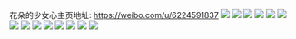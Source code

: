 花朵的少女心主页地址: https://weibo.com/u/6224591837 
![](https://wx4.sinaimg.cn/mw2000/006NfKGxly1h931b9exthj30u0140nar.jpg) 
![](https://wx4.sinaimg.cn/mw2000/006NfKGxly1h8yr1fq9zsj30tu13u0yz.jpg) 
![](https://wx4.sinaimg.cn/mw2000/006NfKGxly1h8xcr5mgs3j30u01hcthc.jpg) 
![](https://wx4.sinaimg.cn/mw2000/006NfKGxly1h8xcr6gbuyj30u01hcdoa.jpg) 
![](https://wx4.sinaimg.cn/mw2000/006NfKGxly1h8xcr60werj31hi0k0gny.jpg) 
![](https://wx4.sinaimg.cn/mw2000/006NfKGxly1h8uxdftg0wj31o02801cx.jpg) 
![](https://wx4.sinaimg.cn/mw2000/006NfKGxly1h8uxdgdzwvj31o0280ttw.jpg) 
![](https://wx4.sinaimg.cn/mw2000/006NfKGxly1h8a8hwz3m6j30ga0x8wnk.jpg) 
![](https://wx4.sinaimg.cn/mw2000/006NfKGxly1h83n8iy8ebj30n01ds0v4.jpg) 
![](https://wx4.sinaimg.cn/mw2000/006NfKGxly1h83n8kzqbnj30n01dsgoh.jpg) 
![](https://wx4.sinaimg.cn/mw2000/006NfKGxly1h80fdwhy7jj30mo0930tn.jpg) 
![](https://wx4.sinaimg.cn/mw2000/006NfKGxly1h69vt2we8vj30u0140tad.jpg) 
![](https://wx4.sinaimg.cn/mw2000/006NfKGxly1h5vk03cevbj30zk1ben45.jpg) 
![](https://wx4.sinaimg.cn/mw2000/006NfKGxly1h5vk03mqu5j30zk1ben32.jpg) 
